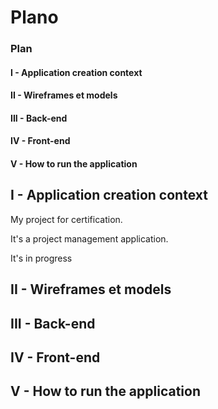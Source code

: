 # Plano

### Plan


#### I - Application creation context

#### II - Wireframes et models

#### III - Back-end

#### IV - Front-end


#### V - How to run the application




## I - Application creation context

My project for certification.

It's a project management application.

It's in progress



## II - Wireframes et models




## III - Back-end



## IV - Front-end


## V - How to run the application



